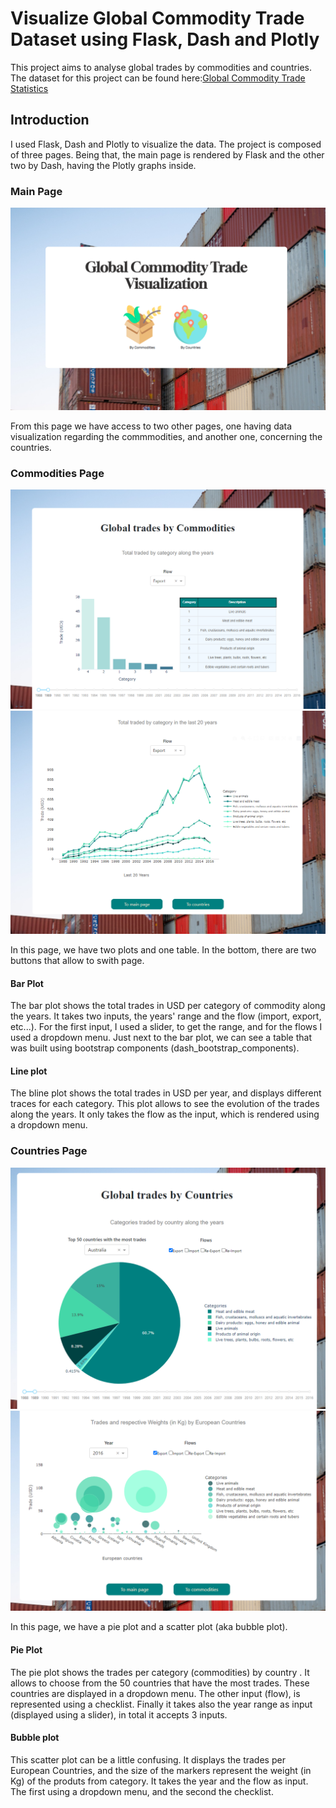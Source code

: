 # Visualize Global Commodity Trade Dataset using Flask, Dash and Plotly

This project aims to analyse global trades by commodities and countries. The dataset for this project can be found here:[Global Commodity Trade Statistics](https://www.kaggle.com/datasets/unitednations/global-commodity-trade-statistics?resource=download)

## Introduction

I used Flask, Dash and Plotly to visualize the data. The project is composed of three pages. Being that, the main page is rendered by Flask and the other two by Dash, having the Plotly graphs inside.

### Main Page

![image](images/main-page.png)

From this page we have access to two other pages, one having data visualization regarding the commmodities, and another one, concerning the countries.

### Commodities Page

![image](images/commodities-page-1.png)
![image](images/commodities-page-2.png)

In this page, we have two plots and one table. In the bottom, there are two buttons that allow to swith page.

#### Bar Plot

The bar plot shows the total trades in USD per category of commodity along the years. It takes two inputs, the years' range and the flow (import, export, etc...). For the first input, I used a slider, to get the range, and for the flows I used a dropdown menu.
Just next to the bar plot, we can see a table that was built using bootstrap components (dash_bootstrap_components).

#### Line plot

The bline plot shows the total trades in USD per year, and displays different traces for each category. This plot allows to see the evolution of the trades along the years. It only takes the flow as the input, which is rendered using a dropdown menu.

### Countries Page

![image](images/countries-page-1.png)
![image](images/countries-page-2.png)

In this page, we have a pie plot and a scatter plot (aka bubble plot).

#### Pie Plot

The pie plot shows the trades per category (commodities) by country . It allows to choose from the 50 countries that have the most trades. These countries are displayed in a dropdown menu. The other input (flow), is represented using a checklist. Finally it takes also the year range as input (displayed using a slider), in total it accepts 3 inputs.

#### Bubble plot

This scatter plot can be a little confusing. It displays the trades per European Countries, and the size of the markers represent the weight (in Kg) of the produts from category. It takes the year and the flow as input. The first using a dropdown menu,  and the second the checklist.



